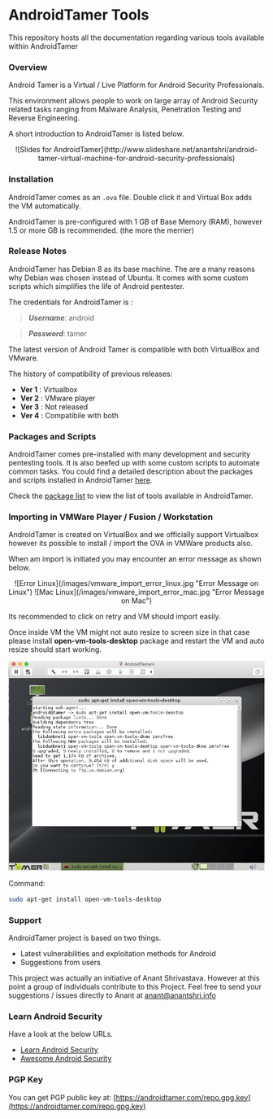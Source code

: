 # AndroidTamer Tools

This repository hosts all the documentation regarding various tools available within AndroidTamer

### Overview

Android Tamer is a Virtual / Live Platform for Android Security Professionals.

This environment allows people to work on large array of Android Security related tasks ranging from Malware Analysis, Penetration Testing and Reverse Engineering.

A short introduction to AndroidTamer is listed below.

<center>
![Slides for AndroidTamer](http://www.slideshare.net/anantshri/android-tamer-virtual-machine-for-android-security-professionals)
</center>

### Installation

AndroidTamer comes as an `.ova` file. Double click it and Virtual Box adds the VM automatically.

AndroidTamer is pre-configured with 1 GB of Base Memory (RAM), however 1.5 or more GB is recommended. (the more the merrier)

### Release Notes

AndroidTamer has Debian 8 as its base machine. The are a many reasons why Debian was chosen instead of Ubuntu. It comes with some custom scripts which simplifies the life of Android pentester.

The credentials for AndroidTamer is :

> ***Username***: android

> ***Password***: tamer

The latest version of Android Tamer is compatible with both VirtualBox and VMware.

The history of compatibility of previous releases:

- **Ver 1** : Virtualbox
- **Ver 2** : VMware player
- **Ver 3** : Not released
- **Ver 4** : Compatibile with both

### Packages and Scripts

AndroidTamer comes pre-installed with many development and security pentesting tools. It is also beefed up with some custom scripts to automate common tasks. You could find a detailed description about the packages and scripts installed in AndroidTamer [here](/General/packages.md).

Check the [package list](http://repo.androidtamer.com/packagelist.html) to view the list of tools available in AndroidTamer.

### Importing in VMWare Player / Fusion / Workstation

AndroidTamer is created on VirtualBox and we officially support Virtualbox however its possible to install / import the OVA in VMWare products also.

When am import is initiated you may encounter an error message as shown below.

<center>
![Error Linux](/images/vmware_import_error_linux.jpg "Error Message on Linux") ![Mac Linux](/images/vmware_import_error_mac.jpg "Error Message on Mac")
</center>

Its recommended to click on retry and VM should import easily.

Once inside VM the VM might not auto resize to screen size in that case please install **open-vm-tools-desktop** package and restart the VM and auto resize should start working.

![VMWare Tools](/images/install_open_vm_tools.jpg)

Command: 
```bash
sudo apt-get install open-vm-tools-desktop
```

### Support

AndroidTamer project is based on two things.

- Latest vulnerabilities and exploitation methods for Android
- Suggestions from users

This project was actually an initiative of Anant Shrivastava. However at this point a group of individuals contribute to this Project. Feel free to send your suggestions / issues directly to Anant at [anant@anantshri.info](mailto:anant@anantshri.info)

### Learn Android Security

Have a look at the below URLs.

- [Learn Android Security](https://androidtamer.com/learn_android_security)
- [Awesome Android Security](https://github.com/ashishb/android-security-awesome)

### PGP Key

You can get PGP public key at: [https://androidtamer.com/repo.gpg.key](https://androidtamer.com/repo.gpg.key)
